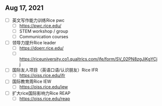 
## Aug 17, 2021

- [ ] 英文写作能力训练Rice pwc
    - [ ] https://pwc.rice.edu/ 
    - [ ] STEM workshop / group
    - [ ] Communication  courses
- [ ] 领导力提升Rice leader
    - [ ] https://doerr.rice.edu/
    - [ ] https://riceuniversity.co1.qualtrics.com/jfe/form/SV_02PN8zgJiKgYCjj
- [ ] 国际友人项目（英语口语/认识朋友）Rice IFR
    - [ ] https://oiss.rice.edu/ifr
- [ ] 国际教育周Rice IEW
    - [ ] https://oiss.rice.edu/iew
- [ ] 扩大rice国际影响力Rice REAP
    - [ ] https://oiss.rice.edu/reap